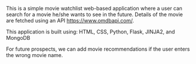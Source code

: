 This is a simple movie watchlist web-based application where a user can search for a movie he/she wants to see in the future. Details of the movie are fetched using an API https://www.omdbapi.com/. 

This application is built using: HTML, CSS, Python, Flask, JINJA2, and MongoDB

For future prospects, we can add movie recommendations if the user enters the wrong movie name.
